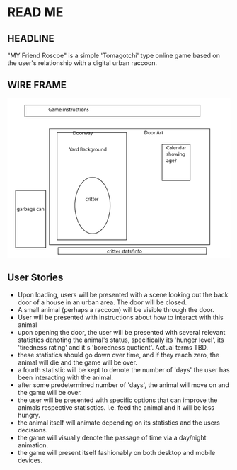 # READ ME

## HEADLINE
"MY Friend Roscoe" is a simple 'Tomagotchi' type online game based on the user's relationship with a digital urban raccoon.

## WIRE FRAME
![wireFrame](./resources/Project0-wire-frame.gif)

## User Stories
- Upon loading, users will be presented with a scene looking out the back door of a house in an urban area.  The door will be closed.
- A small animal (perhaps a raccoon) will be visible through the door.
- User will be presented with instructions about how to interact with this animal
- upon opening the door, the user will be  presented with several relevant statistics denoting the animal's status, specifically its 'hunger level', its 'tiredness rating' and it's 'boredness quotient'.  Actual terms TBD.
- these statistics should go down over time, and if they reach zero, the animal will die and the game will be over.
- a fourth statistic will be kept to denote the number of 'days' the user has been interacting with the animal.
- after some predetermined number of 'days', the animal will move on and the game will be over.
- the user will be presented with specific options that can improve the animals respective statisctics.  i.e. feed the animal and it will be less hungry.
- the animal itself will animate depending on its statistics and the users decisions.
- the game will visually denote the passage of time via a day/night animation.
- the game will present itself fashionably on both desktop and mobile devices.
